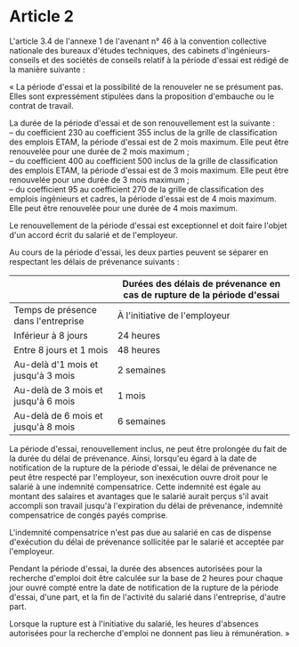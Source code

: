 # Article 2

L'article 3.4 de l'annexe 1 de l'avenant n° 46 à la convention collective nationale des bureaux d'études techniques, des cabinets d'ingénieurs-conseils et des sociétés de conseils relatif à la période d'essai est rédigé de la manière suivante : 

« La période d'essai et la possibilité de la renouveler ne se présument pas. Elles sont expressément stipulées dans la proposition d'embauche ou le contrat de travail. 

La durée de la période d'essai et de son renouvellement est la suivante :   
– du coefficient 230 au coefficient 355 inclus de la grille de classification des emplois ETAM, la période d'essai est de 2 mois maximum. Elle peut être renouvelée pour une durée de 2 mois maximum ;   
– du coefficient 400 au coefficient 500 inclus de la grille de classification des emplois ETAM, la période d'essai est de 3 mois maximum. Elle peut être renouvelée pour une durée de 3 mois maximum ;   
– du coefficient 95 au coefficient 270 de la grille de classification des emplois ingénieurs et cadres, la période d'essai est de 4 mois maximum. Elle peut être renouvelée pour une durée de 4 mois maximum. 

Le renouvellement de la période d'essai est exceptionnel et doit faire l'objet d'un accord écrit du salarié et de l'employeur. 

Au cours de la période d'essai, les deux parties peuvent se séparer en respectant les délais de prévenance suivants : 

  


|  | Durées des délais de prévenance en cas de rupture de la période d'essai  |
| --- | --- |
| Temps de présence dans l'entreprise  | À l'initiative de l'employeur  | À l'initiative du salarié  |
| Inférieur à 8 jours  | 24 heures  | 24 heures  |
| Entre 8 jours et 1 mois  | 48 heures  | 24 heures  |
| Au-delà d'1 mois et jusqu'à 3 mois  | 2 semaines  | 48 heures  |
| Au-delà de 3 mois et jusqu'à 6 mois  | 1 mois  | 48 heures  |
| Au-delà de 6 mois et jusqu'à 8 mois  | 6 semaines  | 48 heures  |

La période d'essai, renouvellement inclus, ne peut être prolongée du fait de la durée du délai de prévenance. Ainsi, lorsqu'eu égard à la date de notification de la rupture de la période d'essai, le délai de prévenance ne peut être respecté par l'employeur, son inexécution ouvre droit pour le salarié à une indemnité compensatrice. Cette indemnité est égale au montant des salaires et avantages que le salarié aurait perçus s'il avait accompli son travail jusqu'à l'expiration du délai de prévenance, indemnité compensatrice de congés payés comprise. 

L'indemnité compensatrice n'est pas due au salarié en cas de dispense d'exécution du délai de prévenance sollicitée par le salarié et acceptée par l'employeur. 

Pendant la période d'essai, la durée des absences autorisées pour la recherche d'emploi doit être calculée sur la base de 2 heures pour chaque jour ouvré compté entre la date de notification de la rupture de la période d'essai, d'une part, et la fin de l'activité du salarié dans l'entreprise, d'autre part.   

Lorsque la rupture est à l'initiative du salarié, les heures d'absences autorisées pour la recherche d'emploi ne donnent pas lieu à rémunération. »

